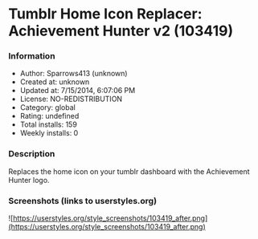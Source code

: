 # Tumblr Home Icon Replacer: Achievement Hunter v2 (103419)

### Information
- Author: Sparrows413 (unknown)
- Created at: unknown
- Updated at: 7/15/2014, 6:07:06 PM
- License: NO-REDISTRIBUTION
- Category: global
- Rating: undefined
- Total installs: 159
- Weekly installs: 0


### Description
Replaces the home icon on your tumblr dashboard with the Achievement Hunter logo.


### Screenshots (links to userstyles.org)
![https://userstyles.org/style_screenshots/103419_after.png](https://userstyles.org/style_screenshots/103419_after.png)


